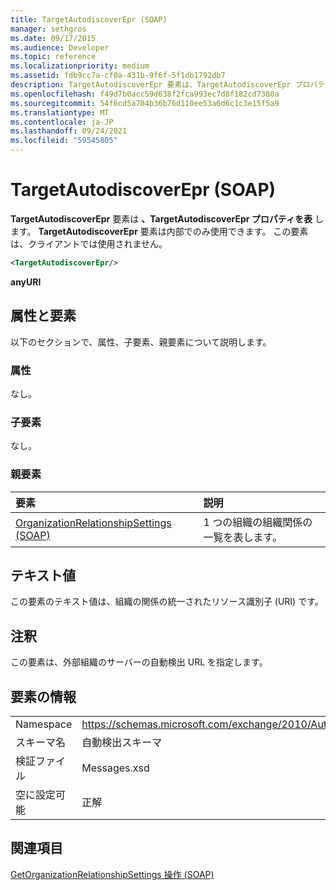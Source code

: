 ```yaml
---
title: TargetAutodiscoverEpr (SOAP)
manager: sethgros
ms.date: 09/17/2015
ms.audience: Developer
ms.topic: reference
ms.localizationpriority: medium
ms.assetid: fdb9cc7a-cf0a-431b-9f6f-5f1db1792db7
description: TargetAutodiscoverEpr 要素は、TargetAutodiscoverEpr プロパティを表します。 TargetAutodiscoverEpr 要素は内部でのみ使用できます。 この要素は、クライアントでは使用されません。
ms.openlocfilehash: f49d7b0acc59d638f2fca993ec7d8f182cd7380a
ms.sourcegitcommit: 54f6cd5a704b36b76d110ee53a6d6c1c3e15f5a9
ms.translationtype: MT
ms.contentlocale: ja-JP
ms.lasthandoff: 09/24/2021
ms.locfileid: "59545805"
---
```

# <a name="targetautodiscoverepr-soap"></a>TargetAutodiscoverEpr (SOAP)

**TargetAutodiscoverEpr** 要素は **、TargetAutodiscoverEpr プロパティを表** します。 **TargetAutodiscoverEpr** 要素は内部でのみ使用できます。 この要素は、クライアントでは使用されません。 
  
```XML
<TargetAutodiscoverEpr/>
```

 **anyURI**
## <a name="attributes-and-elements"></a>属性と要素

以下のセクションで、属性、子要素、親要素について説明します。
  
### <a name="attributes"></a>属性

なし。
  
### <a name="child-elements"></a>子要素

なし。
  
### <a name="parent-elements"></a>親要素

|**要素**|**説明**|
|:-----|:-----|
|[OrganizationRelationshipSettings (SOAP)](organizationrelationshipsettings-soap.md) <br/> |1 つの組織の組織関係の一覧を表します。  <br/> |
   
## <a name="text-value"></a>テキスト値

この要素のテキスト値は、組織の関係の統一されたリソース識別子 (URI) です。
  
## <a name="remarks"></a>注釈

この要素は、外部組織のサーバーの自動検出 URL を指定します。 
  
## <a name="element-information"></a>要素の情報

|||
|:-----|:-----|
|Namespace  <br/> |https://schemas.microsoft.com/exchange/2010/Autodiscover  <br/> |
|スキーマ名  <br/> |自動検出スキーマ  <br/> |
|検証ファイル  <br/> |Messages.xsd  <br/> |
|空に設定可能  <br/> |正解  <br/> |
   
## <a name="see-also"></a>関連項目



[GetOrganizationRelationshipSettings 操作 (SOAP)](getorganizationrelationshipsettings-operation-soap.md)

